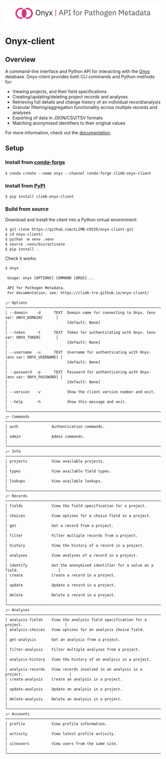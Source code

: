 ![Onyx Banner Image](images/onyx.png)

# Onyx-client

## Overview

A command-line interface and Python API for interacting with the [Onyx](https://github.com/CLIMB-TRE/onyx) database. Onyx-client provides both CLI commands and Python methods for:

- Viewing projects, and their field specifications
- Creating/updating/deleting project records and analyses
- Retrieving full details and change history of an individual record/analysis
- Granular filtering/aggregation functionality across multiple records and analyses
- Exporting of data in JSON/CSV/TSV formats
- Matching anonymised identifiers to their original values

For more information, check out the [documentation](https://climb-tre.github.io/onyx-client/).

## Setup

### Install from [conda-forge](https://anaconda.org/conda-forge/climb-onyx-client)

```
$ conda create --name onyx --channel conda-forge climb-onyx-client
```

### Install from [PyPI](https://pypi.org/project/climb-onyx-client/)

```
$ pip install climb-onyx-client
```

### Build from source

Download and install the client into a Python virtual environment:

```
$ git clone https://github.com/CLIMB-COVID/onyx-client.git
$ cd onyx-client/
$ python -m venv .venv
$ source .venv/bin/activate
$ pip install .
```

Check it works:

```
$ onyx
                                                                                             
 Usage: onyx [OPTIONS] COMMAND [ARGS]...                                                     
                                                                                             
 API for Pathogen Metadata.                                                                  
 For documentation, see: https://climb-tre.github.io/onyx-client/                            
                                                                                             
╭─ Options ─────────────────────────────────────────────────────────────────────────────────╮
│ --domain    -d      TEXT  Domain name for connecting to Onyx. [env var: ONYX_DOMAIN]      │
│                           [default: None]                                                 │
│ --token     -t      TEXT  Token for authenticating with Onyx. [env var: ONYX_TOKEN]       │
│                           [default: None]                                                 │
│ --username  -u      TEXT  Username for authenticating with Onyx. [env var: ONYX_USERNAME] │
│                           [default: None]                                                 │
│ --password  -p      TEXT  Password for authenticating with Onyx. [env var: ONYX_PASSWORD] │
│                           [default: None]                                                 │
│ --version   -v            Show the client version number and exit.                        │
│ --help      -h            Show this message and exit.                                     │
╰───────────────────────────────────────────────────────────────────────────────────────────╯
╭─ Commands ────────────────────────────────────────────────────────────────────────────────╮
│ auth               Authentication commands.                                               │
│ admin              Admin commands.                                                        │
╰───────────────────────────────────────────────────────────────────────────────────────────╯
╭─ Info ────────────────────────────────────────────────────────────────────────────────────╮
│ projects           View available projects.                                               │
│ types              View available field types.                                            │
│ lookups            View available lookups.                                                │
╰───────────────────────────────────────────────────────────────────────────────────────────╯
╭─ Records ─────────────────────────────────────────────────────────────────────────────────╮
│ fields             View the field specification for a project.                            │
│ choices            View options for a choice field in a project.                          │
│ get                Get a record from a project.                                           │
│ filter             Filter multiple records from a project.                                │
│ history            View the history of a record in a project.                             │
│ analyses           View analyses of a record in a project.                                │
│ identify           Get the anonymised identifier for a value on a field.                  │
│ create             Create a record in a project.                                          │
│ update             Update a record in a project.                                          │
│ delete             Delete a record in a project.                                          │
╰───────────────────────────────────────────────────────────────────────────────────────────╯
╭─ Analyses ────────────────────────────────────────────────────────────────────────────────╮
│ analysis-fields    View the analysis field specification for a project.                   │
│ analysis-choices   View options for an analysis choice field.                             │
│ get-analysis       Get an analysis from a project.                                        │
│ filter-analysis    Filter multiple analyses from a project.                               │
│ analysis-history   View the history of an analysis in a project.                          │
│ analysis-records   View records involved in an analysis in a project.                     │
│ create-analysis    Create an analysis in a project.                                       │
│ update-analysis    Update an analysis in a project.                                       │
│ delete-analysis    Delete an analysis in a project.                                       │
╰───────────────────────────────────────────────────────────────────────────────────────────╯
╭─ Accounts ────────────────────────────────────────────────────────────────────────────────╮
│ profile            View profile information.                                              │
│ activity           View latest profile activity.                                          │
│ siteusers          View users from the same site.                                         │
╰───────────────────────────────────────────────────────────────────────────────────────────╯
```
